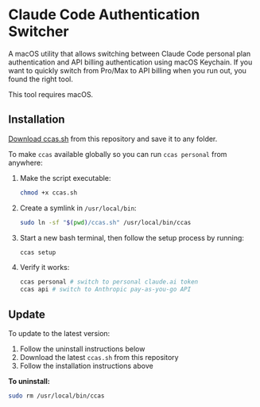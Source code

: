 # Claude Code Authentication Switcher

A macOS utility that allows switching between Claude Code personal plan authentication and API billing authentication using macOS Keychain. If you want to quickly switch from Pro/Max to API billing when you run out, you found the right tool.

This tool requires macOS.

## Installation

[Download ccas.sh](https://raw.githubusercontent.com/khromov/claude-code-auth-switcher/refs/heads/main/ccas.sh) from this repository and save it to any folder.

To make `ccas` available globally so you can run `ccas personal` from anywhere:

1. Make the script executable:

   ```bash
   chmod +x ccas.sh
   ```

2. Create a symlink in `/usr/local/bin`:

   ```bash
   sudo ln -sf "$(pwd)/ccas.sh" /usr/local/bin/ccas
   ```

3. Start a new bash terminal, then follow the setup process by running:

   ```bash
   ccas setup
   ```

4. Verify it works:
   ```bash
   ccas personal # switch to personal claude.ai token
   ccas api # switch to Anthropic pay-as-you-go API
   ```

## Update

To update to the latest version:

1. Follow the uninstall instructions below
2. Download the latest `ccas.sh` from this repository
3. Follow the installation instructions above

**To uninstall:**

```bash
sudo rm /usr/local/bin/ccas
```
